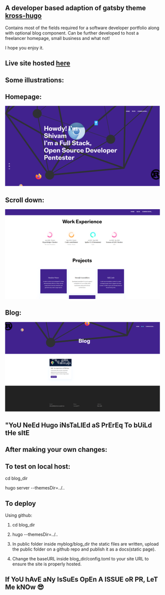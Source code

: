 ## A developer based adaption of gatsby theme [kross-hugo](https://github.com/themefisher/kross-hugo)

Contains most of the fields required for a software developer portfolio 
along with optional blog component. Can be further developed to host a
freelancer homepage, small business and what not!

I hope you enjoy it.

## Live site hosted [here](https://hyperion101010.github.io/sbalikondwar)

## Some illustrations:

## Homepage:
![Screenshot](/illustration_img/blogpic1.png)

## Scroll down:
![Screenshot](/illustration_img/blogpic2.png)

## Blog:
![Screenshot](/illustration_img/blogpic3.png)

## "YoU NeEd Hugo iNsTaLlEd aS PrErEq To bUiLd tHe sItE

## After making your own changes:

## To test on local host: 

cd blog_dir

hugo server --themesDir=../..

## To deploy

Using github:

1. cd blog_dir

2. hugo --themesDir=../..

3. In public folder inside myblog/blog_dir the static files are written,
upload the public folder on a github repo and publish it as a docs(static page).

4. Change the baseURL inside blog_dir/config.toml to your site URL to ensure the 
site is properly hosted.

## If YoU hAvE aNy IsSuEs OpEn A ISSUE oR PR, LeT Me kNOw :sunglasses:
